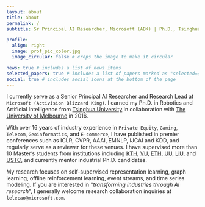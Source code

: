 ```yaml
---
layout: about
title: about
permalink: /
subtitle: Sr Principal AI Researcher, Microsoft (ABK) | Ph.D., Tsinghua University

profile:
  align: right
  image: prof_pic_color.jpg
  image_circular: false # crops the image to make it circular

news: true # includes a list of news items
selected_papers: true # includes a list of papers marked as "selected={true}"
social: true # includes social icons at the bottom of the page
---
```


I currently serve as a Senior Principal AI Researcher and Research Lead at `Microsoft (Activision Blizzard King)`. I earned my Ph.D. in Robotics and Artificial Intelligence from [Tsinghua University](https://www.tsinghua.edu.cn/en/) in collaboration with [The University of Melbourne](https://www.unimelb.edu.au/) in 2016.

With over 16 years of industry experience in `Private Equity`, `Gaming`, `Telecom`, `Geoinformatics`, and `E-commerce`, I have published in premier conferences such as ICLR, CVPR, AAAI, EMNLP, IJCAI and KDD, and regularly serve as a reviewer for these venues. I have supervised more than 10 Master’s students from institutions including [KTH](https://www.kth.se/en), [VU](https://vu.nl/en), [ETH](https://ethz.ch/en.html), [UU](https://www.uu.se/en), [LiU](https://liu.se/), and [USTC](https://en.ustc.edu.cn/), and currently mentor industrial Ph.D. candidates.

My research focuses on self-supervised representation learning, graph learning, offline reinforcement learning, event streams, and time series modeling. If you are interested in "*transforming industries through AI research*", I generally welcome research collaboration inquiries at `lelecao@microsoft.com`.
